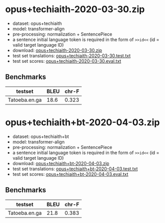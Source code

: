 # opus+techiaith-2020-03-30.zip

* dataset: opus+techiaith
* model: transformer-align
* pre-processing: normalization + SentencePiece
* a sentence initial language token is required in the form of `>>id<<` (id = valid target language ID)
* download: [opus+techiaith-2020-03-30.zip](https://object.pouta.csc.fi/OPUS-MT-models/en-ga+cy+br+gd+kw+gv/opus+techiaith-2020-03-30.zip)
* test set translations: [opus+techiaith-2020-03-30.test.txt](https://object.pouta.csc.fi/OPUS-MT-models/en-ga+cy+br+gd+kw+gv/opus+techiaith-2020-03-30.test.txt)
* test set scores: [opus+techiaith-2020-03-30.eval.txt](https://object.pouta.csc.fi/OPUS-MT-models/en-ga+cy+br+gd+kw+gv/opus+techiaith-2020-03-30.eval.txt)

## Benchmarks

| testset               | BLEU  | chr-F |
|-----------------------|-------|-------|
| Tatoeba.en.ga 	| 18.6 	| 0.323 |

# opus+techiaith+bt-2020-04-03.zip

* dataset: opus+techiaith+bt
* model: transformer-align
* pre-processing: normalization + SentencePiece
* a sentence initial language token is required in the form of `>>id<<` (id = valid target language ID)
* download: [opus+techiaith+bt-2020-04-03.zip](https://object.pouta.csc.fi/OPUS-MT-models/en-ga+cy+br+gd+kw+gv/opus+techiaith+bt-2020-04-03.zip)
* test set translations: [opus+techiaith+bt-2020-04-03.test.txt](https://object.pouta.csc.fi/OPUS-MT-models/en-ga+cy+br+gd+kw+gv/opus+techiaith+bt-2020-04-03.test.txt)
* test set scores: [opus+techiaith+bt-2020-04-03.eval.txt](https://object.pouta.csc.fi/OPUS-MT-models/en-ga+cy+br+gd+kw+gv/opus+techiaith+bt-2020-04-03.eval.txt)

## Benchmarks

| testset               | BLEU  | chr-F |
|-----------------------|-------|-------|
| Tatoeba.en.ga 	| 21.8 	| 0.383 |

